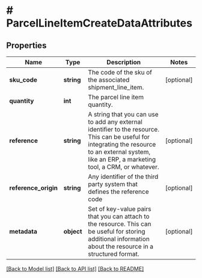 # # ParcelLineItemCreateDataAttributes

## Properties

Name | Type | Description | Notes
------------ | ------------- | ------------- | -------------
**sku_code** | **string** | The code of the sku of the associated shipment_line_item. | [optional]
**quantity** | **int** | The parcel line item quantity. |
**reference** | **string** | A string that you can use to add any external identifier to the resource. This can be useful for integrating the resource to an external system, like an ERP, a marketing tool, a CRM, or whatever. | [optional]
**reference_origin** | **string** | Any identifier of the third party system that defines the reference code | [optional]
**metadata** | **object** | Set of key-value pairs that you can attach to the resource. This can be useful for storing additional information about the resource in a structured format. | [optional]

[[Back to Model list]](../../README.md#models) [[Back to API list]](../../README.md#endpoints) [[Back to README]](../../README.md)
